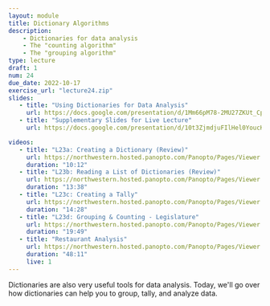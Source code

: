 ```yaml
---
layout: module
title: Dictionary Algorithms
description:
    - Dictionaries for data analysis
    - The "counting algorithm"
    - The "grouping algorithm"
type: lecture
draft: 1
num: 24
due_date: 2022-10-17
exercise_url: "lecture24.zip"
slides:
   - title: "Using Dictionaries for Data Analysis"
     url: https://docs.google.com/presentation/d/1Mm66pM78-2MU27ZKUt_CphHWq-53grc1vR41U_hDl5Y/edit?usp=sharing
   - title: "Supplementary Slides for Live Lecture"
     url: https://docs.google.com/presentation/d/10t3ZjmdjuFIlHel0YoucKmUIvKkOSAreF5WTCvBEvlU/edit?usp=sharing

videos: 
   - title: "L23a: Creating a Dictionary (Review)"
     url: https://northwestern.hosted.panopto.com/Panopto/Pages/Viewer.aspx?id=56ff013f-bfee-4632-99d1-add101554ffa
     duration: "10:12"
   - title: "L23b: Reading a List of Dictionaries (Review)"
     url: https://northwestern.hosted.panopto.com/Panopto/Pages/Viewer.aspx?id=5c21caf8-398d-4499-82ff-add101554f46
     duration: "13:38"
   - title: "L23c: Creating a Tally"
     url: https://northwestern.hosted.panopto.com/Panopto/Pages/Viewer.aspx?id=790eb41a-8e53-4f02-a8bf-add101554e97
     duration: "14:28"
   - title: "L23d: Grouping & Counting - Legislature"
     url: https://northwestern.hosted.panopto.com/Panopto/Pages/Viewer.aspx?id=04555f81-f50d-4bce-bc69-add101554df5
     duration: "19:49"
   - title: "Restaurant Analysis"
     url: https://northwestern.hosted.panopto.com/Panopto/Pages/Viewer.aspx?id=41741f58-71b2-4a18-a31c-ade5010801bd
     duration: "48:11"
     live: 1
---
```


Dictionaries are also very useful tools for data analysis. Today, we'll go over how dictionaries can help you to group, tally, and analyze data.

